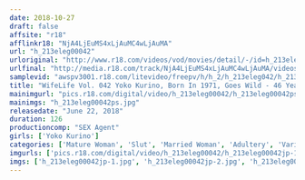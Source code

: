 ```yaml
---
date: 2018-10-27
draft: false
affsite: "r18"
afflinkr18: "NjA4LjEuMS4xLjAuMC4wLjAuMA"
url: "h_213eleg00042"
urloriginal: "http://www.r18.com/videos/vod/movies/detail/-/id=h_213eleg00042"
urlfinal: "http://media.r18.com/track/NjA4LjEuMS4xLjAuMC4wLjAuMA/videos/vod/movies/detail/-/id=h_213eleg00042"
samplevid: "awspv3001.r18.com/litevideo/freepv/h/h_2/h_213eleg042/h_213eleg042_dmb_w.mp4"
title: "WifeLife Vol. 042 Yoko Kurino, Born In 1971, Goes Wild - 46 Years Old During Filming - Her Measurements Are 88/62/92 92"
mainimgurl: "pics.r18.com/digital/video/h_213eleg00042/h_213eleg00042ps.jpg"
mainimgs: "h_213eleg00042ps.jpg"
releasedate: "June 22, 2018"
duration: 126
productioncomp: "SEX Agent"
girls: ['Yoko Kurino']
categories: ['Mature Woman', 'Slut', 'Married Woman', 'Adultery', 'Variety', 'Featured Actress', 'Blowjob', 'Hi-Def']
imgurls: ['pics.r18.com/digital/video/h_213eleg00042/h_213eleg00042jp-1.jpg', 'pics.r18.com/digital/video/h_213eleg00042/h_213eleg00042jp-2.jpg', 'pics.r18.com/digital/video/h_213eleg00042/h_213eleg00042jp-3.jpg', 'pics.r18.com/digital/video/h_213eleg00042/h_213eleg00042jp-4.jpg', 'pics.r18.com/digital/video/h_213eleg00042/h_213eleg00042jp-5.jpg', 'pics.r18.com/digital/video/h_213eleg00042/h_213eleg00042jp-6.jpg', 'pics.r18.com/digital/video/h_213eleg00042/h_213eleg00042jp-7.jpg', 'pics.r18.com/digital/video/h_213eleg00042/h_213eleg00042jp-8.jpg', 'pics.r18.com/digital/video/h_213eleg00042/h_213eleg00042jp-9.jpg', 'pics.r18.com/digital/video/h_213eleg00042/h_213eleg00042jp-10.jpg', 'pics.r18.com/digital/video/h_213eleg00042/h_213eleg00042jp-11.jpg', 'pics.r18.com/digital/video/h_213eleg00042/h_213eleg00042jp-12.jpg', 'pics.r18.com/digital/video/h_213eleg00042/h_213eleg00042jp-13.jpg', 'pics.r18.com/digital/video/h_213eleg00042/h_213eleg00042jp-14.jpg', 'pics.r18.com/digital/video/h_213eleg00042/h_213eleg00042jp-15.jpg', 'pics.r18.com/digital/video/h_213eleg00042/h_213eleg00042jp-16.jpg', 'pics.r18.com/digital/video/h_213eleg00042/h_213eleg00042jp-17.jpg', 'pics.r18.com/digital/video/h_213eleg00042/h_213eleg00042jp-18.jpg', 'pics.r18.com/digital/video/h_213eleg00042/h_213eleg00042jp-19.jpg', 'pics.r18.com/digital/video/h_213eleg00042/h_213eleg00042jp-20.jpg']
imgs: ['h_213eleg00042jp-1.jpg', 'h_213eleg00042jp-2.jpg', 'h_213eleg00042jp-3.jpg', 'h_213eleg00042jp-4.jpg', 'h_213eleg00042jp-5.jpg', 'h_213eleg00042jp-6.jpg', 'h_213eleg00042jp-7.jpg', 'h_213eleg00042jp-8.jpg', 'h_213eleg00042jp-9.jpg', 'h_213eleg00042jp-10.jpg', 'h_213eleg00042jp-11.jpg', 'h_213eleg00042jp-12.jpg', 'h_213eleg00042jp-13.jpg', 'h_213eleg00042jp-14.jpg', 'h_213eleg00042jp-15.jpg', 'h_213eleg00042jp-16.jpg', 'h_213eleg00042jp-17.jpg', 'h_213eleg00042jp-18.jpg', 'h_213eleg00042jp-19.jpg', 'h_213eleg00042jp-20.jpg']
---
```

